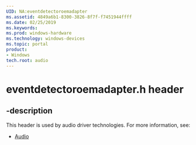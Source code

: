 ```yaml
---
UID: NA:eventdetectoroemadapter
ms.assetid: 4849a6b1-8300-3826-8f7f-f7451944ffff
ms.date: 02/25/2019
ms.keywords: 
ms.prod: windows-hardware
ms.technology: windows-devices
ms.topic: portal
product:
- Windows
tech.root: audio
---
```


# eventdetectoroemadapter.h header


## -description


This header is used by audio driver technologies. For more information, see:

- [Audio](../_audio/index.md)



